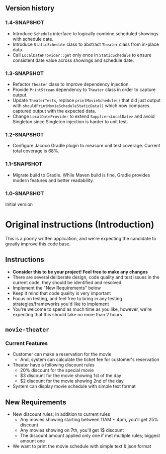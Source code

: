 ## Version history
### 1.4-SNAPSHOT
* Introduce `Schedule` interface to logically combine scheduled showings with schedule date.
* Introduce `StaticSchedule` class to abstract `Theater` class from in-place data.
* Call `LocalDateProvider::get` only once in `StaticSchedule` to ensure consistent date value across showings and schedule date.   

### 1.3-SNAPSHOT
* Refactor `Theater` class to improve dependency injection.
* Provide `PrintStream` dependency to `Theater` class in order to capture output.
* Update `TheaterTests`, replace `printMovieSchedule()` that did just output with `shouldPrintMovieScheduleStaticData()` which now compares captured output with the expected data.
* Change `LocalDateProvider` to extend `Supplier<LocalDate>` and avoid Singleton since Singleton injection is harder to unit test.

### 1.2-SNAPSHOT
* Configure Jacoco Gradle plugin to measure unit test coverage. Current total coverage is 68%.

### 1.1-SNAPSHOT
* Migrate build to Gradle. While Maven build is fine, Gradle provides modern features and better readability.

### 1.0-SNAPSHOT
Initial version


# Original instructions (Introduction)

This is a poorly written application, and we're expecting the candidate to greatly improve this code base.

## Instructions
* **Consider this to be your project! Feel free to make any changes**
* There are several deliberate design, code quality and test issues in the current code, they should be identified and resolved
* Implement the "New Requirements" below
* Keep it mind that code quality is very important
* Focus on testing, and feel free to bring in any testing strategies/frameworks you'd like to implement
* You're welcome to spend as much time as you like, however, we're expecting that this should take no more than 2 hours

## `movie-theater`

### Current Features
* Customer can make a reservation for the movie
  * And, system can calculate the ticket fee for customer's reservation
* Theater have a following discount rules
  * 20% discount for the special movie
  * $3 discount for the movie showing 1st of the day
  * $2 discount for the movie showing 2nd of the day
* System can display movie schedule with simple text format

## New Requirements
* New discount rules; In addition to current rules
  * Any movies showing starting between 11AM ~ 4pm, you'll get 25% discount
  * Any movies showing on 7th, you'll get 1$ discount
  * The discount amount applied only one if met multiple rules; biggest amount one
* We want to print the movie schedule with simple text & json format